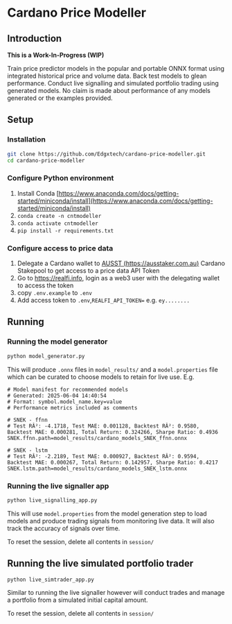 # Cardano Price Modeller

## Introduction

**This is a Work-In-Progress (WIP)**

Train price predictor models in the popular and portable ONNX format using integrated historical price and volume data.
Back test models to glean performance.
Conduct live signalling and simulated portfolio trading using generated models.
No claim is made about performance of any models generated or the examples provided.

## Setup

### Installation

```bash
git clone https://github.com/Edgxtech/cardano-price-modeller.git
cd cardano-price-modeller
```

### Configure Python environment
1. Install Conda [https://www.anaconda.com/docs/getting-started/miniconda/install](https://www.anaconda.com/docs/getting-started/miniconda/install)
2. `conda create -n cntmodeller`
3. `conda activate cntmodeller`
3. `pip install -r requirements.txt`

### Configure access to price data
1. Delegate a Cardano wallet to [AUSST (https://ausstaker.com.au)](https://ausstaker.com.au) Cardano Stakepool to get access to a price data API Token
2. Go to https://realfi.info, login as a web3 user with the delegating wallet to access the token
3. copy `.env.example` to `.env`
4. Add access token to `.env`,`REALFI_API_TOKEN=` e.g. `ey........`

## Running

### Running the model generator

```bash
python model_generator.py
```

This will produce `.onnx` files in `model_results/` and a `model.properties` file which can be curated to choose models 
to retain for live use. E.g.

```properties
# Model manifest for recommended models
# Generated: 2025-06-04 14:40:54
# Format: symbol.model_name.key=value
# Performance metrics included as comments

# SNEK - ffnn
# Test RÂ²: -4.1718, Test MAE: 0.001128, Backtest RÂ²: 0.9580, Backtest MAE: 0.000281, Total Return: 0.324266, Sharpe Ratio: 0.4936
SNEK.ffnn.path=model_results/cardano_models_SNEK_ffnn.onnx

# SNEK - lstm
# Test RÂ²: -2.2189, Test MAE: 0.000927, Backtest RÂ²: 0.9594, Backtest MAE: 0.000267, Total Return: 0.142957, Sharpe Ratio: 0.4217
SNEK.lstm.path=model_results/cardano_models_SNEK_lstm.onnx
```

### Running the live signaller app

```bash
python live_signalling_app.py
```

This will use `model.properties` from the model generation step to load models and produce trading signals 
from monitoring live data. It will also track the accuracy of signals over time.

To reset the session, delete all contents in `session/`

## Running the live simulated portfolio trader

```bash
python live_simtrader_app.py
```

Similar to running the live signaller however will conduct trades and manage a portfolio from a simulated initial capital amount.

To reset the session, delete all contents in `session/`